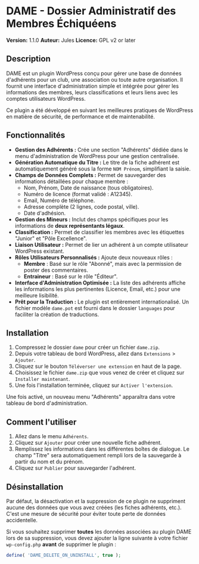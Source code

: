 # DAME - Dossier Administratif des Membres Échiquéens

**Version:** 1.1.0
**Auteur:** Jules
**Licence:** GPL v2 or later

## Description

DAME est un plugin WordPress conçu pour gérer une base de données d'adhérents pour un club, une association ou toute autre organisation. Il fournit une interface d'administration simple et intégrée pour gérer les informations des membres, leurs classifications et leurs liens avec les comptes utilisateurs WordPress.

Ce plugin a été développé en suivant les meilleures pratiques de WordPress en matière de sécurité, de performance et de maintenabilité.

## Fonctionnalités

*   **Gestion des Adhérents :** Crée une section "Adhérents" dédiée dans le menu d'administration de WordPress pour une gestion centralisée.
*   **Génération Automatique du Titre :** Le titre de la fiche adhérent est automatiquement généré sous la forme `NOM Prénom`, simplifiant la saisie.
*   **Champs de Données Complets :** Permet de sauvegarder des informations détaillées pour chaque membre :
    *   Nom, Prénom, Date de naissance (tous obligatoires).
    *   Numéro de licence (format validé : A12345).
    *   Email, Numéro de téléphone.
    *   Adresse complète (2 lignes, code postal, ville).
    *   Date d'adhésion.
*   **Gestion des Mineurs :** Inclut des champs spécifiques pour les informations de **deux représentants légaux**.
*   **Classification :** Permet de classifier les membres avec les étiquettes "Junior" et "Pôle Excellence".
*   **Liaison Utilisateur :** Permet de lier un adhérent à un compte utilisateur WordPress existant.
*   **Rôles Utilisateurs Personnalisés :** Ajoute deux nouveaux rôles :
    *   **Membre** : Basé sur le rôle "Abonné", mais avec la permission de poster des commentaires.
    *   **Entraineur** : Basé sur le rôle "Éditeur".
*   **Interface d'Administration Optimisée :** La liste des adhérents affiche les informations les plus pertinentes (Licence, Email, etc.) pour une meilleure lisibilité.
*   **Prêt pour la Traduction :** Le plugin est entièrement internationalisé. Un fichier modèle `dame.pot` est fourni dans le dossier `languages` pour faciliter la création de traductions.

## Installation

1.  Compressez le dossier `dame` pour créer un fichier `dame.zip`.
2.  Depuis votre tableau de bord WordPress, allez dans `Extensions` > `Ajouter`.
3.  Cliquez sur le bouton `Téléverser une extension` en haut de la page.
4.  Choisissez le fichier `dame.zip` que vous venez de créer et cliquez sur `Installer maintenant`.
5.  Une fois l'installation terminée, cliquez sur `Activer l'extension`.

Une fois activé, un nouveau menu "Adhérents" apparaîtra dans votre tableau de bord d'administration.

## Comment l'utiliser

1.  Allez dans le menu `Adhérents`.
2.  Cliquez sur `Ajouter` pour créer une nouvelle fiche adhérent.
3.  Remplissez les informations dans les différentes boîtes de dialogue. Le champ "Titre" sera automatiquement rempli lors de la sauvegarde à partir du nom et du prénom.
4.  Cliquez sur `Publier` pour sauvegarder l'adhérent.

## Désinstallation

Par défaut, la désactivation et la suppression de ce plugin ne suppriment aucune des données que vous avez créées (les fiches adhérents, etc.). C'est une mesure de sécurité pour éviter toute perte de données accidentelle.

Si vous souhaitez supprimer **toutes** les données associées au plugin DAME lors de sa suppression, vous devez ajouter la ligne suivante à votre fichier `wp-config.php` **avant** de supprimer le plugin :

```php
define( 'DAME_DELETE_ON_UNINSTALL', true );
```
